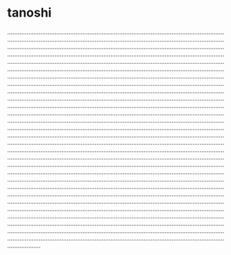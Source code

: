 # tanoshi

...............................................................................................................................................................................................................................................................................................................................................................................................................................................................................................................................................................................................................................................................................................................................................................................................................................................................................................................................................................................................................................................................................................................................................................................................................................................................................................................................................................................................................................................................................................................................................................................................................................................................................................................................................................................................................................................................................................................................................................................................................................................................................................................................................................................................................................................................................................................................................................................................................................................................................................................................................................................................................................................................................................................................................................................................................................................................................................................................................................................................................................................................................................................................................................................................................................................................................................................................................................................................................................................................................................................................................................................................................................................................................................................................................................
